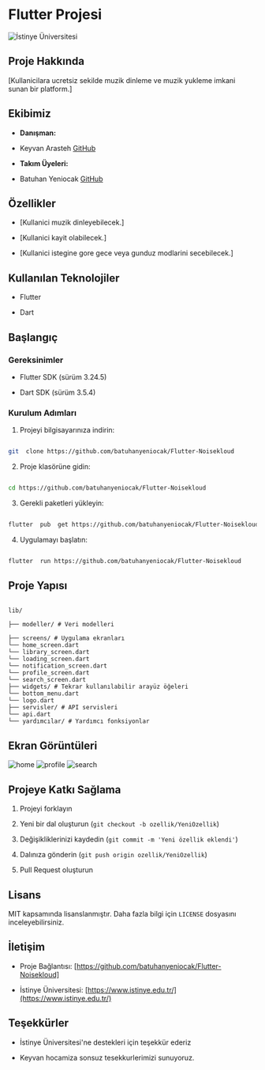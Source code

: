 
# Flutter Projesi

  

![İstinye Üniversitesi](https://www.unitededucation.com/linklogoch/istinye-university-logo.png)

  

## Proje Hakkında

[Kullanicilara ucretsiz sekilde muzik dinleme ve muzik yukleme imkani sunan bir platform.]

  

## Ekibimiz

-  **Danışman:**  
- Keyvan Arasteh [GitHub](https://github.com/keyvanarasteh)


-  **Takım Üyeleri:**

- Batuhan Yeniocak [GitHub](https://github.com/batuhanyeniocak)

  

## Özellikler

- [Kullanici muzik dinleyebilecek.]

- [Kullanici kayit olabilecek.]

- [Kullanici istegine gore gece veya gunduz modlarini secebilecek.]

  

## Kullanılan Teknolojiler

- Flutter

- Dart

  

## Başlangıç

  

### Gereksinimler

- Flutter SDK (sürüm 3.24.5)

- Dart SDK (sürüm 3.5.4)

  

### Kurulum Adımları

1. Projeyi bilgisayarınıza indirin:

```bash

git  clone https://github.com/batuhanyeniocak/Flutter-Noisekloud

```

  

2. Proje klasörüne gidin:

```bash

cd https://github.com/batuhanyeniocak/Flutter-Noisekloud

```

  

3. Gerekli paketleri yükleyin:

```bash

flutter  pub  get https://github.com/batuhanyeniocak/Flutter-Noisekloud

```

  

4. Uygulamayı başlatın:

```bash

flutter  run https://github.com/batuhanyeniocak/Flutter-Noisekloud

```

  

## Proje Yapısı

```

lib/

├── modeller/ # Veri modelleri

├── screens/ # Uygulama ekranları
└── home_screen.dart
└── library_screen.dart
└── loading_screen.dart
└── notification_screen.dart
└── profile_screen.dart
└── search_screen.dart
├── widgets/ # Tekrar kullanılabilir arayüz öğeleri
└── bottom_menu.dart
└── logo.dart
├── servisler/ # API servisleri
└── api.dart
└── yardımcılar/ # Yardımcı fonksiyonlar

```

  

## Ekran Görüntüleri

![home](https://github.com/batuhanyeniocak/Flutter-Noisekloud/blob/main/assets/images/screenshots/home_Screen.png?raw=true)
![profile](https://github.com/batuhanyeniocak/Flutter-Noisekloud/blob/main/assets/images/screenshots/profile_Screen.png?raw=true)
![search](https://github.com/batuhanyeniocak/Flutter-Noisekloud/blob/main/assets/images/screenshots/search_Screen.png?raw=true)

  

## Projeye Katkı Sağlama

1. Projeyi forklayın

2. Yeni bir dal oluşturun (`git checkout -b ozellik/YeniOzellik`)

3. Değişikliklerinizi kaydedin (`git commit -m 'Yeni özellik eklendi'`)

4. Dalınıza gönderin (`git push origin ozellik/YeniOzellik`)

5. Pull Request oluşturun

  

## Lisans

MIT kapsamında lisanslanmıştır. Daha fazla bilgi için `LICENSE` dosyasını inceleyebilirsiniz.

  

## İletişim

- Proje Bağlantısı: [https://github.com/batuhanyeniocak/Flutter-Noisekloud]

- İstinye Üniversitesi: [https://www.istinye.edu.tr/](https://www.istinye.edu.tr/)

  

## Teşekkürler

- İstinye Üniversitesi'ne destekleri için teşekkür ederiz

- Keyvan hocamiza sonsuz tesekkurlerimizi sunuyoruz.
